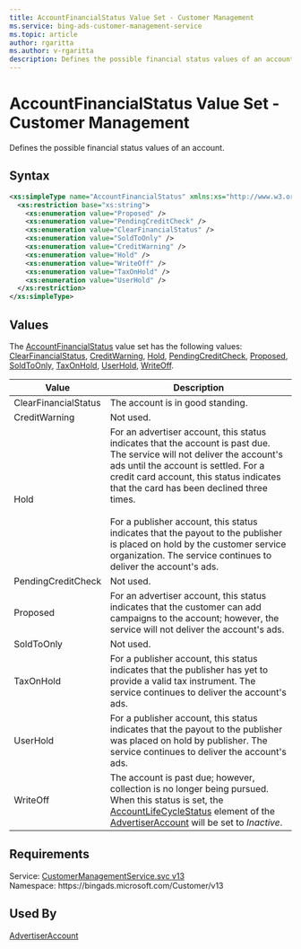 ```yaml
---
title: AccountFinancialStatus Value Set - Customer Management
ms.service: bing-ads-customer-management-service
ms.topic: article
author: rgaritta
ms.author: v-rgaritta
description: Defines the possible financial status values of an account.
---
```

# AccountFinancialStatus Value Set - Customer Management
Defines the possible financial status values of an account.

## Syntax
```xml
<xs:simpleType name="AccountFinancialStatus" xmlns:xs="http://www.w3.org/2001/XMLSchema">
  <xs:restriction base="xs:string">
    <xs:enumeration value="Proposed" />
    <xs:enumeration value="PendingCreditCheck" />
    <xs:enumeration value="ClearFinancialStatus" />
    <xs:enumeration value="SoldToOnly" />
    <xs:enumeration value="CreditWarning" />
    <xs:enumeration value="Hold" />
    <xs:enumeration value="WriteOff" />
    <xs:enumeration value="TaxOnHold" />
    <xs:enumeration value="UserHold" />
  </xs:restriction>
</xs:simpleType>
```

## <a name="values"></a>Values

The [AccountFinancialStatus](accountfinancialstatus.md) value set has the following values: [ClearFinancialStatus](#clearfinancialstatus), [CreditWarning](#creditwarning), [Hold](#hold), [PendingCreditCheck](#pendingcreditcheck), [Proposed](#proposed), [SoldToOnly](#soldtoonly), [TaxOnHold](#taxonhold), [UserHold](#userhold), [WriteOff](#writeoff).

|Value|Description|
|-----------|---------------|
|<a name="clearfinancialstatus"></a>ClearFinancialStatus|The account is in good standing.|
|<a name="creditwarning"></a>CreditWarning|Not used.|
|<a name="hold"></a>Hold|For an advertiser account, this status indicates that the account is past due. The service will not deliver the account's ads until the account is settled. For a credit card account, this status indicates that the card has been declined three times.<br/><br/>For a publisher account, this status indicates that the payout to the publisher is placed on hold by the customer service organization. The service continues to deliver the account's ads.|
|<a name="pendingcreditcheck"></a>PendingCreditCheck|Not used.|
|<a name="proposed"></a>Proposed|For an advertiser account, this status indicates that the customer can add campaigns to the account; however, the service will not deliver the account's ads.|
|<a name="soldtoonly"></a>SoldToOnly|Not used.|
|<a name="taxonhold"></a>TaxOnHold|For a publisher account, this status indicates that the publisher has yet to provide a valid tax instrument. The service continues to deliver the account's ads.|
|<a name="userhold"></a>UserHold|For a publisher account, this status indicates that the payout to the publisher was placed on hold by publisher. The service continues to deliver the account's ads.|
|<a name="writeoff"></a>WriteOff|The account is past due; however, collection is no longer being pursued. When this status is set, the [AccountLifeCycleStatus](advertiseraccount.md#accountlifecyclestatus) element of the [AdvertiserAccount](advertiseraccount.md) will be set to *Inactive*.|

## Requirements
Service: [CustomerManagementService.svc v13](https://clientcenter.api.bingads.microsoft.com/Api/CustomerManagement/v13/CustomerManagementService.svc)  
Namespace: https\://bingads.microsoft.com/Customer/v13  

## Used By
[AdvertiserAccount](advertiseraccount.md)  
